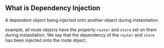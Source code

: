 ##  What is Dependency Injection

A dependent object being injected onto another object during instantiation.

example, all route objects have the property ```router``` and ```store``` set on them during instantiation. We say that the dependency of the ```router``` and ```store``` has been injected onto the route object.